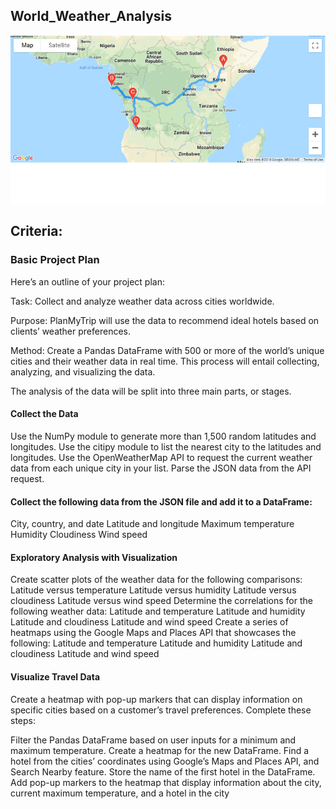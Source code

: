## World_Weather_Analysis

![](weather_data/WeatherPy_travel_map.png)

## Criteria:

### Basic Project Plan

Here’s an outline of your project plan:

Task: Collect and analyze weather data across cities worldwide.

Purpose: PlanMyTrip will use the data to recommend ideal hotels based on clients’ weather preferences.

Method: Create a Pandas DataFrame with 500 or more of the world’s unique cities and their weather data in real time. This process will entail collecting, analyzing, and visualizing the data.

The analysis of the data will be split into three main parts, or stages.

#### Collect the Data

Use the NumPy module to generate more than 1,500 random latitudes and longitudes.
Use the citipy module to list the nearest city to the latitudes and longitudes.
Use the OpenWeatherMap API to request the current weather data from each unique city in your list.
Parse the JSON data from the API request.

#### Collect the following data from the JSON file and add it to a DataFrame:

City, country, and date
Latitude and longitude
Maximum temperature
Humidity
Cloudiness
Wind speed

#### Exploratory Analysis with Visualization

Create scatter plots of the weather data for the following comparisons:
Latitude versus temperature
Latitude versus humidity
Latitude versus cloudiness
Latitude versus wind speed
Determine the correlations for the following weather data:
Latitude and temperature
Latitude and humidity
Latitude and cloudiness
Latitude and wind speed
Create a series of heatmaps using the Google Maps and Places API that showcases the following:
Latitude and temperature
Latitude and humidity
Latitude and cloudiness
Latitude and wind speed

#### Visualize Travel Data

Create a heatmap with pop-up markers that can display information on specific cities based on a customer’s travel preferences. Complete these steps:

Filter the Pandas DataFrame based on user inputs for a minimum and maximum temperature.
Create a heatmap for the new DataFrame.
Find a hotel from the cities’ coordinates using Google’s Maps and Places API, and Search Nearby feature.
Store the name of the first hotel in the DataFrame.
Add pop-up markers to the heatmap that display information about the city, current maximum temperature, and a hotel in the city
